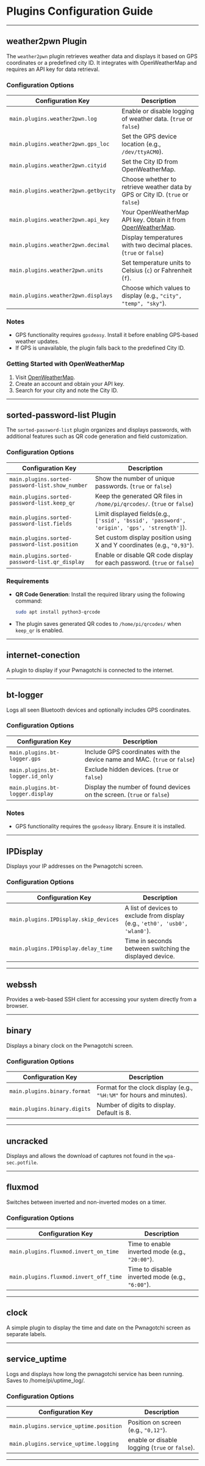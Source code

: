 # Plugins Configuration Guide

---

## **weather2pwn Plugin**

The `weather2pwn` plugin retrieves weather data and displays it based on GPS coordinates or a predefined city ID. It integrates with OpenWeatherMap and requires an API key for data retrieval.

### Configuration Options

| Configuration Key                        | Description                                                                                  |
|------------------------------------------|----------------------------------------------------------------------------------------------|
| `main.plugins.weather2pwn.log`           | Enable or disable logging of weather data. (`true` or `false`)                              |
| `main.plugins.weather2pwn.gps_loc`       | Set the GPS device location (e.g., `/dev/ttyACM0`).                                          |
| `main.plugins.weather2pwn.cityid`        | Set the City ID from OpenWeatherMap.                                                        |
| `main.plugins.weather2pwn.getbycity`     | Choose whether to retrieve weather data by GPS or City ID. (`true` or `false`)              |
| `main.plugins.weather2pwn.api_key`       | Your OpenWeatherMap API key. Obtain it from [OpenWeatherMap](https://openweathermap.org/).  |
| `main.plugins.weather2pwn.decimal`       | Display temperatures with two decimal places. (`true` or `false`)                          |
| `main.plugins.weather2pwn.units`         | Set temperature units to Celsius (`c`) or Fahrenheit (`f`).                                 |
| `main.plugins.weather2pwn.displays`      | Choose which values to display (e.g., `"city", "temp", "sky"`).                           |

### Notes
- GPS functionality requires `gpsdeasy`. Install it before enabling GPS-based weather updates.
- If GPS is unavailable, the plugin falls back to the predefined City ID.

### Getting Started with OpenWeatherMap
1. Visit [OpenWeatherMap](https://openweathermap.org/).
2. Create an account and obtain your API key.
3. Search for your city and note the City ID.
---

## **sorted-password-list Plugin**

The `sorted-password-list` plugin organizes and displays passwords, with additional features such as QR code generation and field customization.

### Configuration Options

| Configuration Key                                       | Description                                                                                   |
|---------------------------------------------------------|-----------------------------------------------------------------------------------------------|
| `main.plugins.sorted-password-list.show_number`         | Show the number of unique passwords. (`true` or `false`)                                      |
| `main.plugins.sorted-password-list.keep_qr`             | Keep the generated QR files in `/home/pi/qrcodes/`. (`true` or `false`)                       |
| `main.plugins.sorted-password-list.fields`              | Limit displayed fields(e.g., `['ssid', 'bssid', 'password', 'origin', 'gps', 'strength']`).        |
| `main.plugins.sorted-password-list.position`            | Set custom display position using X and Y coordinates (e.g., `"0,93"`).                     |
| `main.plugins.sorted-password-list.qr_display`          | Enable or disable QR code display for each password. (`true` or `false`)                     |

### Requirements
- **QR Code Generation**: Install the required library using the following command:
  ```bash
  sudo apt install python3-qrcode
  ```
- The plugin saves generated QR codes to `/home/pi/qrcodes/` when `keep_qr` is enabled.

---

## **internet-conection**
A plugin to display if your Pwnagotchi is connected to the internet.

---

## **bt-logger**
Logs all seen Bluetooth devices and optionally includes GPS coordinates.

### Configuration Options
| Configuration Key                     | Description                                                                   |
|---------------------------------------|-------------------------------------------------------------------------------|
| `main.plugins.bt-logger.gps`          | Include GPS coordinates with the device name and MAC. (`true` or `false`)    |
| `main.plugins.bt-logger.id_only`      | Exclude hidden devices. (`true` or `false`)                                  |
| `main.plugins.bt-logger.display`      | Display the number of found devices on the screen. (`true` or `false`)       |

### Notes
- GPS functionality requires the `gpsdeasy` library. Ensure it is installed.

---

## **IPDisplay**
Displays your IP addresses on the Pwnagotchi screen.

### Configuration Options
| Configuration Key                             | Description                                                                 |
|-----------------------------------------------|-----------------------------------------------------------------------------|
| `main.plugins.IPDisplay.skip_devices`         | A list of devices to exclude from display (e.g., `'eth0', 'usb0', 'wlan0'`). |
| `main.plugins.IPDisplay.delay_time`           | Time in seconds between switching the displayed device.                     |

---

## **webssh**
Provides a web-based SSH client for accessing your system directly from a browser.

---

## **binary**
Displays a binary clock on the Pwnagotchi screen.

### Configuration Options
| Configuration Key                       | Description                                                                 |
|-----------------------------------------|-----------------------------------------------------------------------------|
| `main.plugins.binary.format`            | Format for the clock display (e.g., `"%H:%M"` for hours and minutes).       |
| `main.plugins.binary.digits`            | Number of digits to display. Default is 8.                                 |

---

## **uncracked**
Displays and allows the download of captures not found in the `wpa-sec.potfile`.

---

## **fluxmod**
Switches between inverted and non-inverted modes on a timer.

### Configuration Options
| Configuration Key                         | Description                                                                 |
|-------------------------------------------|-----------------------------------------------------------------------------|
| `main.plugins.fluxmod.invert_on_time`     | Time to enable inverted mode (e.g., `"20:00"`).                             |
| `main.plugins.fluxmod.invert_off_time`    | Time to disable inverted mode (e.g., `"6:00"`).                             |

---

## **clock**
A simple plugin to display the time and date on the Pwnagotchi screen as separate labels.

---

## **service_uptime**
Logs and displays how long the pwnagotchi service has been running.
Saves to /home/pi/uptime_log/.

### Configuration Options
| Configuration Key                         | Description                                                                 |
|-------------------------------------------|-----------------------------------------------------------------------------|
| `main.plugins.service_uptime.position`     | Position on screen (e.g., `"0,12"`).                             |
| `main.plugins.service_uptime.logging`     | enable or disable logging (`true` or `false`).                             |

---